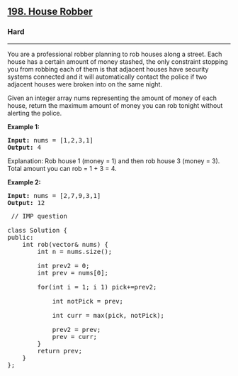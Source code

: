 <h2><a href="https://leetcode.com/problems/house-robber/">198. House Robber</a></h2>
<h3>Hard</h3>
<hr>
<div><p>You are a professional robber planning to rob houses along a street. Each house has a certain amount of money stashed, the only constraint stopping you from robbing each of them is that adjacent houses have security systems connected and it will automatically contact the police if two adjacent houses were broken into on the same night.

Given an integer array nums representing the amount of money of each house, return the maximum amount of money you can rob tonight without alerting the police.
 </p>





<p><strong>Example 1:</strong></p>
<pre><strong>Input:</strong> nums = [1,2,3,1]
<strong>Output:</strong> 4
</pre>
Explanation: 
Rob house 1 (money = 1) and then rob house 3 (money = 3).
Total amount you can rob = 1 + 3 = 4.
<br>

<p><strong>Example 2:</strong></p>
<pre><strong>Input:</strong> nums = [2,7,9,3,1]
<strong>Output:</strong> 12
</pre>

 <pre>
 // IMP question 

class Solution {
public:
    int rob(vector<int>& nums) {
        int n = nums.size(); 
        
        int prev2 = 0; 
        int prev = nums[0]; 
        
        for(int i = 1; i<n; i++){
            int pick = nums[i]; 
            if(i > 1) pick+=prev2; 
            
            int notPick = prev; 
            
            int curr = max(pick, notPick); 
            
            prev2 = prev;
            prev = curr; 
        }
        return prev; 
    }
};

 </pre>

